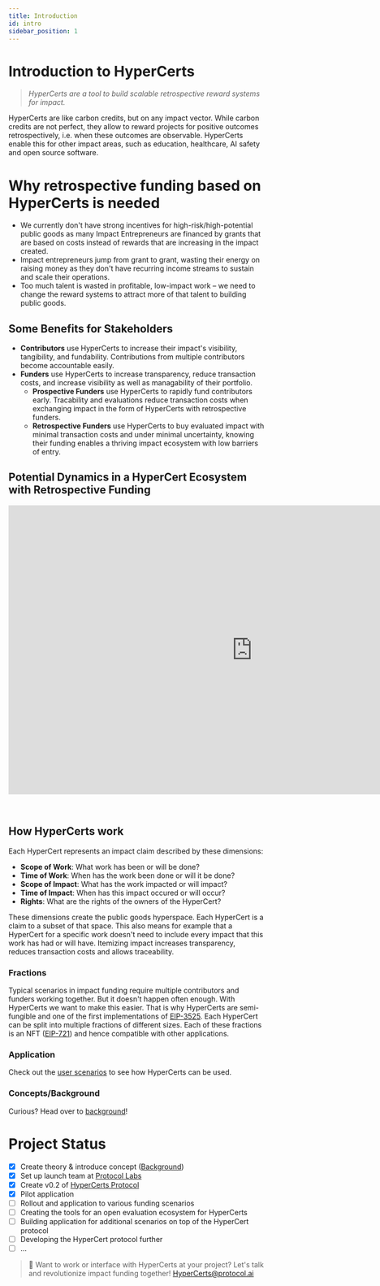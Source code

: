 ```yaml
---
title: Introduction
id: intro
sidebar_position: 1
---
```


# Introduction to HyperCerts

> *HyperCerts are a tool to build scalable retrospective reward systems for impact.*


HyperCerts are like carbon credits, but on any impact vector. While carbon credits are not perfect, they allow to reward projects for positive outcomes retrospectively, i.e. when these outcomes are observable. HyperCerts enable this for other impact areas, such as education, healthcare, AI safety and open source software.

# Why retrospective funding based on HyperCerts is needed
* We currently don't have strong incentives for high-risk/high-potential public goods as many Impact Entrepreneurs are financed by grants that are based on costs instead of rewards that are increasing in the impact created.
* Impact entrepreneurs jump from grant to grant, wasting their energy on raising money as they don't have recurring income streams to sustain and scale their operations.
* Too much talent is wasted in profitable, low-impact work – we need to change the reward systems to attract more of that talent to building public goods.

## Some Benefits for Stakeholders
* **Contributors** use HyperCerts to increase their impact's visibility, tangibility, and fundability. Contributions from multiple contributors become accountable easily.
* **Funders** use HyperCerts to increase transparency, reduce transaction costs, and increase visibility as well as managability of their portfolio.
  * **Prospective Funders** use HyperCerts to rapidly fund contributors early. Tracability and evaluations reduce transaction costs when exchanging impact in the form of HyperCerts with retrospective funders.
  * **Retrospective Funders** use HyperCerts to buy evaluated impact with minimal transaction costs and under minimal uncertainty, knowing their funding enables a thriving impact ecosystem with low barriers of entry.

## Potential Dynamics in a HyperCert Ecosystem with Retrospective Funding

<iframe src="https://docs.google.com/presentation/d/e/2PACX-1vS0LrA1Boo3T7_sderpS2GtcmfxCl3A_zRqUqPODPyWp-kLclLlFyGEFCCChcsdkG0ry-yVLlqXM73b/embed?start=false&loop=false&delayms=3000" frameborder="0"  width="960" height="569" allowfullscreen="true" mozallowfullscreen="true" webkitallowfullscreen="true" class="slides"></iframe>

<p>
&nbsp;
</p>


## How HyperCerts work

Each HyperCert represents an impact claim described by these dimensions:
* **Scope of Work**: What work has been or will be done?
* **Time of Work**: When has the work been done or will it be done?
* **Scope of Impact**: What has the work impacted or will impact?
* **Time of Impact**: When has this impact occured or will occur?
* **Rights**: What are the rights of the owners of the HyperCert?

These dimensions create the public goods hyperspace. Each HyperCert is a claim to a subset of that space. This also means for example that a HyperCert for a specific work doesn't need to include every impact that this work has had or will have. Itemizing impact increases transparency, reduces transaction costs and allows traceability.

### Fractions
Typical scenarios in impact funding require multiple contributors and funders working together. But it doesn't happen often enough. With HyperCerts we want to make this easier. That is why HyperCerts are semi-fungible and one of the first implementations of [EIP-3525](https://eips.ethereum.org/EIPS/eip-3525). Each HyperCert can be split into multiple fractions of different sizes. Each of these fractions is an NFT ([EIP-721](https://eips.ethereum.org/EIPS/eip-721)) and hence compatible with other applications.

### Application

Check out the [user scenarios](/scenarios) to see how HyperCerts can be used.

### Concepts/Background
Curious? Head over to [background](background)!


# Project Status 

- [x] Create theory & introduce concept ([Background](background))
- [x] Set up launch team at [Protocol Labs](https://protocol.ai/)
- [x] Create v0.2 of [HyperCerts Protocol](https://github.com/Network-Goods/hypercerts-protocol)
- [x] Pilot application
- [ ] Rollout and application to various funding scenarios
- [ ] Creating the tools for an open evaluation ecosystem for HyperCerts
- [ ] Building application for additional scenarios on top of the HyperCert protocol
- [ ] Developing the HyperCert protocol further
- [ ] ...

> 💞 Want to work or interface with HyperCerts at your project? Let's talk and revolutionize impact funding together! 
[HyperCerts@protocol.ai](mailto:HyperCerts@protocol.ai)
